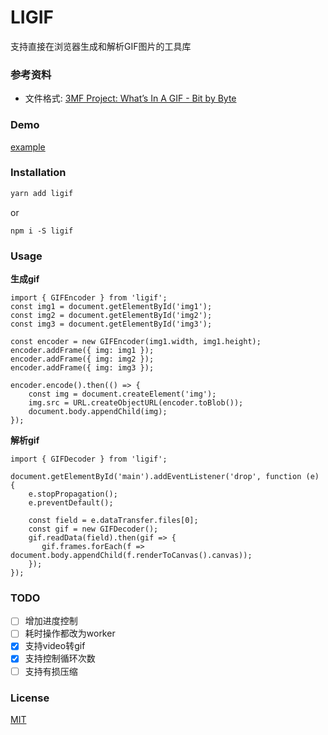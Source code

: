 # LIGIF

支持直接在浏览器生成和解析GIF图片的工具库

### 参考资料
* 文件格式: [3MF Project: What’s In A GIF - Bit by Byte](http://www.matthewflickinger.com/lab/whatsinagif/bits_and_bytes.asp)

### Demo
[example](https://lijianzhang.github.io/ligif/example/index.html)

### Installation

```bash
yarn add ligif
```

or

```ba
npm i -S ligif
```

### Usage

**生成gif**

```javas
import { GIFEncoder } from 'ligif';
const img1 = document.getElementById('img1');
const img2 = document.getElementById('img2');
const img3 = document.getElementById('img3');

const encoder = new GIFEncoder(img1.width, img1.height);
encoder.addFrame({ img: img1 });
encoder.addFrame({ img: img2 });
encoder.addFrame({ img: img3 });

encoder.encode().then(() => {
    const img = document.createElement('img');
    img.src = URL.createObjectURL(encoder.toBlob());
    document.body.appendChild(img);
});

```



**解析gif**

```javas
import { GIFDecoder } from 'ligif';

document.getElementById('main').addEventListener('drop', function (e) {
    e.stopPropagation();
    e.preventDefault();

    const field = e.dataTransfer.files[0];
    const gif = new GIFDecoder();
    gif.readData(field).then(gif => {
       gif.frames.forEach(f => document.body.appendChild(f.renderToCanvas().canvas));
    });
});
```



### TODO

- [ ] 增加进度控制
- [ ] 耗时操作都改为worker
- [x] 支持video转gif
- [x] 支持控制循环次数
- [ ] 支持有损压缩

### License

[MIT](http://opensource.org/licenses/MIT)